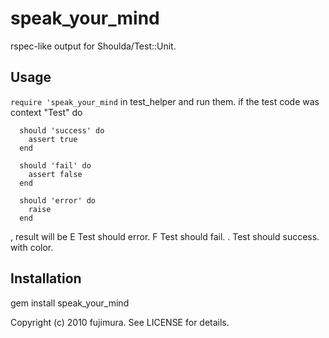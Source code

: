 # speak_your_mind
rspec-like output for Shoulda/Test::Unit. 

## Usage
`require 'speak_your_mind` in test_helper and run them.
if the test code was 
    context "Test" do

      should 'success' do 
        assert true 
      end 

      should 'fail' do 
        assert false 
      end 

      should 'error' do 
        raise
      end 
, result will be 
    E Test should error.
    F Test should fail.
    . Test should success.
with color.

## Installation
gem install speak_your_mind

Copyright (c) 2010 fujimura. See LICENSE for details.
